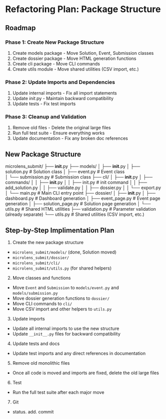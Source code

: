 # Refactoring Plan: Package Structure

## Roadmap

### Phase 1: Create New Package Structure

1. Create models package - Move Solution, Event, Submission classes
2. Create dossier package - Move HTML generation functions
3. Create cli package - Move CLI commands
4. Create utils module - Move shared utilities (CSV import, etc.)

### Phase 2: Update Imports and Dependencies
1. Update internal imports - Fix all import statements
2. Update _init_.py - Maintain backward compatibility
3. Update tests - Fix test imports

### Phase 3: Cleanup and Validation
1. Remove old files - Delete the original large files
2. Run full test suite - Ensure everything works
3. Update documentation - Fix any broken doc references

## New Package Structure

microlens_submit/
├── __init__.py
├── models/
│   ├── __init__.py
│   ├── solution.py      # Solution class
│   ├── event.py         # Event class  
│   └── submission.py    # Submission class
├── cli/
│   ├── __init__.py
│   ├── commands/
│   │   ├── __init__.py
│   │   ├── init.py      # init command
│   │   ├── add_solution.py
│   │   ├── validate.py
│   │   ├── dossier.py
│   │   └── export.py
│   └── main.py          # Main CLI entry point
├── dossier/
│   ├── __init__.py
│   ├── dashboard.py     # Dashboard generation
│   ├── event_page.py    # Event page generation
│   ├── solution_page.py # Solution page generation
│   └── utils.py         # Shared HTML utilities
├── validation.py        # Parameter validation (already separate)
└── utils.py            # Shared utilities (CSV import, etc.)

## Step-by-Step Implimentation Plan

1. Create the new package structure
  * `microlens_submit/models/` (done, Solution moved)
  * `microlens_submit/dossier/`
  * `microlens_submit/cli/`
  * `microlens_submit/utils.py` (for shared helpers)

2. Move classes and functions
  * Move `Event` and `Submission` to `models/event.py` and `models/submission.py`
  * Move dossier generation functions to `dossier/`
  * Move CLI commands to `cli/`
  * Move CSV import and other helpers to `utils.py`

3. Update imports
  * Update all internal imports to use the new structure
  * Update `__init__.py` files for backward compatibility

4. Update tests and docs
  * Update test imports and any direct references in documentation

5. Remove old monolithic files
  * Once all code is moved and imports are fixed, delete the old large files

6. Test
  * Run the full test suite after each major move

7. Git
  * status. add. commit